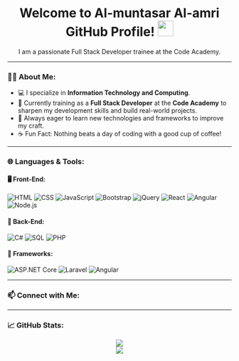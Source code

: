 <h1 align="center">Welcome to Al-muntasar Al-amri GitHub Profile!  <img src="https://media.giphy.com/media/hvRJCLFzcasrR4ia7z/giphy.gif" width="35" /></h1>

<p align="center">
  I am a passionate Full Stack Developer trainee at the Code Academy.
</p>

---

### 👨‍💻 About Me:
- 💻 I specialize in **Information Technology and Computing**.
- 🚀 Currently training as a **Full Stack Developer** at the **Code Academy** to sharpen my development skills and build real-world projects.
- 🧠 Always eager to learn new technologies and frameworks to improve my craft.
- ☕ Fun Fact: Nothing beats a day of coding with a good cup of coffee!

---

### 🌐 Languages & Tools:

#### 🖥️ Front-End:
![HTML](https://img.shields.io/badge/HTML5-E34F26?style=for-the-badge&logo=html5&logoColor=white)
![CSS](https://img.shields.io/badge/CSS3-1572B6?style=for-the-badge&logo=css3&logoColor=white)
![JavaScript](https://img.shields.io/badge/JavaScript-F7DF1E?style=for-the-badge&logo=javascript&logoColor=black)
![Bootstrap](https://img.shields.io/badge/Bootstrap-563D7C?style=for-the-badge&logo=bootstrap&logoColor=white)
![jQuery](https://img.shields.io/badge/jQuery-0769AD?style=for-the-badge&logo=jquery&logoColor=white)
![React](https://img.shields.io/badge/React-20232A?style=for-the-badge&logo=react&logoColor=61DAFB)
![Angular](https://img.shields.io/badge/Angular-DD0031?style=for-the-badge&logo=angular&logoColor=white)
![Node.js](https://img.shields.io/badge/Node.js-339933?style=for-the-badge&logo=nodedotjs&logoColor=white)

#### 🔧 Back-End:
![C#](https://img.shields.io/badge/C%23-239120?style=for-the-badge&logo=c-sharp&logoColor=white)
![SQL](https://img.shields.io/badge/SQL-4479A1?style=for-the-badge&logo=Microsoft%20SQL%20Server&logoColor=white)
![PHP](https://img.shields.io/badge/PHP-777BB4?style=for-the-badge&logo=php&logoColor=white)

#### 🚀 Frameworks:
![ASP.NET Core](https://img.shields.io/badge/ASP.NET%20Core-512BD4?style=for-the-badge&logo=.net&logoColor=white)
![Laravel](https://img.shields.io/badge/Laravel-F55247?style=for-the-badge&logo=laravel&logoColor=white)
![Angular](https://img.shields.io/badge/Angular-DD0031?style=for-the-badge&logo=angular&logoColor=white)

---

### 📫 Connect with Me:

<!-- Uncomment and edit these lines when your links are ready -->
<!-- [![LinkedIn](https://img.shields.io/badge/LinkedIn-0077B5?style=for-the-badge&logo=linkedin&logoColor=white)](https://linkedin.com/in/YOUR_USERNAME) -->
<!-- [![Telegram](https://img.shields.io/badge/Telegram-0088cc?style=for-the-badge&logo=telegram&logoColor=white)](https://t.me/YOUR_USERNAME) -->

---

### 📈 GitHub Stats:

<p align="center">
  <img src="https://github-readme-stats.vercel.app/api?username=Almuntasar25&show_icons=true&theme=tokyonight" />
  <br/>
  <img src="https://github-readme-streak-stats.herokuapp.com/?user=Almuntasar25&theme=tokyonight" />
</p>
